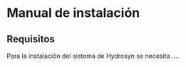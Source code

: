 # Manual de instalación

## Requisitos

Para la instalación del sistema de Hydrosyn se necesita ....
